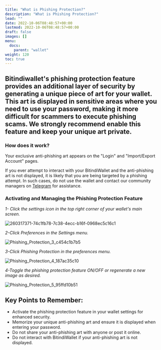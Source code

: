 ```yaml
---
title: "What is Phishing Protection?"
description: "What is Phishing Protection?"
lead: ""
date: 2022-10-06T08:48:57+00:00
lastmod: 2022-10-06T08:48:57+00:00
draft: false
images: []
menu:
  docs:
    parent: "wallet"
weight: 120
toc: true
---
```


## Bitindiwallet's phishing protection feature provides an additional layer of security by generating a unique piece of art for your wallet. This art is displayed in sensitive areas where you need to use your password, making it more difficult for scammers to execute phishing scams. We strongly recommend enable this feature and keep your unique art private.

### How does it work?
Your exclusive anti-phishing art appears on the "Login" and "Import/Export Account" pages.

If you ever attempt to interact with your BitindiWallet and the anti-phishing art is not displayed, it is likely that you are being targeted by a phishing attempt. In such cases, do not use the wallet and contact our community managers on [Telegram](https://t.me/bitindi) for assistance.

### Activating and Managing the Phishing Protection Feature

*1- Click the settings icon in the top right corner of your wallet's main screen.*

![260317371-74c1fb78-7c38-4ecc-b16f-0968ec5c16c1](https://github.com/bitindi/docs/assets/119077822/c03103aa-040b-4bf4-abea-8911b1cf026b)


*2-Click Preferences in the Settings menu.*

![Phishing_Protection_3_c454c1b7b5](https://github.com/bitindi/docs/assets/119077822/06ac0448-0891-47e2-a2d5-834a5d0d5df6)

*3-Click Phishing Protection in the preferences menu.*

![Phishing_Protection_4_187ac35c10](https://github.com/bitindi/docs/assets/119077822/43317142-fe52-46f7-bc2d-8530df0d2481)

*4-Toggle the phishing protection feature ON/OFF or regenerate a new image as desired.*

![Phishing_Protection_5_95ffd10b51](https://github.com/bitindi/docs/assets/119077822/3044c332-8a66-4842-a2cd-b1ca05e8e440)

## Key Points to Remember:
- Activate the phishing protection feature in your wallet settings for enhanced security.
- Memorize your unique anti-phishing art and ensure it is displayed when entering your password.
- Do not share your anti-phishing art with anyone or post it online.
- Do not interact with BitindiWallet if your anti-phishing art is not displayed.





